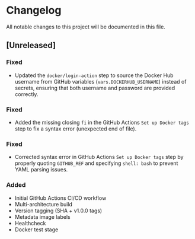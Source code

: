 # Changelog

All notable changes to this project will be documented in this file.

## [Unreleased]

### Fixed
- Updated the `docker/login-action` step to source the Docker Hub username from GitHub variables (`vars.DOCKERHUB_USERNAME`) instead of secrets, ensuring that both username and password are provided correctly.

### Fixed
- Added the missing closing `fi` in the GitHub Actions `Set up Docker tags` step to fix a syntax error (unexpected end of file).

### Fixed
- Corrected syntax error in GitHub Actions `Set up Docker tags` step by properly quoting `GITHUB_REF` and specifying `shell: bash` to prevent YAML parsing issues.

### Added
- Initial GitHub Actions CI/CD workflow
- Multi-architecture build
- Version tagging (SHA + v1.0.0 tags)
- Metadata image labels
- Healthcheck
- Docker test stage
